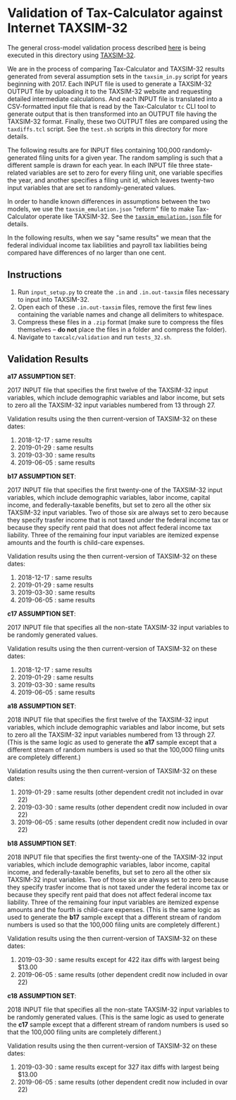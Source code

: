 Validation of Tax-Calculator against Internet TAXSIM-32
=======================================================

The general cross-model validation process described
[here](https://github.com/PSLmodels/Tax-Calculator/blob/master/taxcalc/validation/README.md#validation-of-tax-calculator-logic)
is being executed in this directory using
[TAXSIM-32](https://users.nber.org/~taxsim/taxsim27/).

We are in the process of comparing Tax-Calculator and TAXSIM-32
results generated from several assumption sets in the `taxsim_in.py`
script for years beginning with 2017.  Each INPUT file is
used to generate a TAXSIM-32 OUTPUT file by uploading it to the
TAXSIM-32 website and requesting detailed intermediate calculations.
And each INPUT file is translated into a CSV-formatted input file that
is read by the Tax-Calculator `tc` CLI tool to generate output that is
then transformed into an OUTPUT file having the TAXSIM-32 format.
Finally, these two OUTPUT files are compared using the `taxdiffs.tcl`
script.  See the `test.sh` scripts in this directory for more details.

The following results are for INPUT files containing 100,000
randomly-generated filing units for a given year.  The random sampling
is such that a different sample is drawn for each year.  In each INPUT
file three state-related variables are set to zero for every filing
unit, one variable specifies the year, and another specifies a filing
unit id, which leaves twenty-two input variables that are set to
randomly-generated values.

In order to handle known differences in assumptions between the two
models, we use the `taxsim_emulation.json` "reform" file to make
Tax-Calculator operate like TAXSIM-32.  See the
[`taxsim_emulation.json`
file](https://github.com/PSLmodels/Tax-Calculator/blob/master/taxcalc/validation/taxsim27/taxsim_emulation.json)
for details.

In the following results, when we say "same results" we mean that the
federal individual income tax liabilities and payroll tax liabilities
being compared have differences of no larger than one cent.


Instructions
------------------

1. Run `input_setup.py` to create the `.in` and `.in.out-taxsim` files necessary to input into TAXSIM-32.
3. Open each of these `.in.out-taxsim` files, remove the first few lines containing the variable names and change all delimiters to whitespace.
4. Compress these files in a `.zip` format (make sure to compress the files themselves – **do not** place the files in a folder and compress the folder).
5. Navigate to `taxcalc/validation` and run `tests_32.sh`.


Validation Results
------------------

**a17 ASSUMPTION SET**:

2017 INPUT file that specifies the first twelve of the TAXSIM-32
input variables, which include demographic variables and labor income,
but sets to zero all the TAXSIM-32 input variables numbered from 13
through 27.

Validation results using the then current-version of TAXSIM-32 on these dates:
1. 2018-12-17 : same results
2. 2019-01-29 : same results
3. 2019-03-30 : same results
4. 2019-06-05 : same results

**b17 ASSUMPTION SET**:

2017 INPUT file that specifies the first twenty-one of the TAXSIM-32
input variables, which include demographic variables, labor income,
capital income, and federally-taxable benefits, but set to zero all
the other six TAXSIM-32 input variables.  Two of those six are always
set to zero because they specify trasfer income that is not taxed
under the federal income tax or because they specify rent paid that
does not affect federal income tax liability.  Three of the remaining
four input variables are itemized expense amounts and the fourth is
child-care expenses.

Validation results using the then current-version of TAXSIM-32 on these dates:
1. 2018-12-17 : same results
2. 2019-01-29 : same results
3. 2019-03-30 : same results
4. 2019-06-05 : same results

**c17 ASSUMPTION SET**:

2017 INPUT file that specifies all the non-state TAXSIM-32 input
variables to be randomly generated values.

Validation results using the then current-version of TAXSIM-32 on these dates:
1. 2018-12-17 : same results
2. 2019-01-29 : same results
3. 2019-03-30 : same results
4. 2019-06-05 : same results

**a18 ASSUMPTION SET**:

2018 INPUT file that specifies the first twelve of the TAXSIM-32
input variables, which include demographic variables and labor income,
but sets to zero all the TAXSIM-32 input variables numbered from 13
through 27.  (This is the same logic as used to generate the **a17**
sample except that a different stream of random numbers is used so that
the 100,000 filing units are completely different.)

Validation results using the then current-version of TAXSIM-32 on these dates:
1. 2019-01-29 : same results (other dependent credit not included in ovar 22)
2. 2019-03-30 : same results (other dependent credit now included in ovar 22)
3. 2019-06-05 : same results (other dependent credit now included in ovar 22)

**b18 ASSUMPTION SET**:

2018 INPUT file that specifies the first twenty-one of the TAXSIM-32
input variables, which include demographic variables, labor income,
capital income, and federally-taxable benefits, but set to zero all
the other six TAXSIM-32 input variables.  Two of those six are always
set to zero because they specify trasfer income that is not taxed
under the federal income tax or because they specify rent paid that
does not affect federal income tax liability.  Three of the remaining
four input variables are itemized expense amounts and the fourth is
child-care expenses.  (This is the same logic as used to generate the
**b17** sample except that a different stream of random numbers is
used so that the 100,000 filing units are completely different.)

Validation results using the then current-version of TAXSIM-32 on these dates:
1. 2019-03-30 : same results except for 422 itax diffs with largest being $13.00
2. 2019-06-05 : same results (other dependent credit now included in ovar 22)

**c18 ASSUMPTION SET**:

2018 INPUT file that specifies all the non-state TAXSIM-32 input
variables to be randomly generated values.  (This is the same logic as
used to generate the **c17** sample except that a different stream of
random numbers is used so that the 100,000 filing units are completely
different.)

Validation results using the then current-version of TAXSIM-32 on these dates:
1. 2019-03-30 : same results except for 327 itax diffs with largest being $13.00
2. 2019-06-05 : same results (other dependent credit now included in ovar 22)